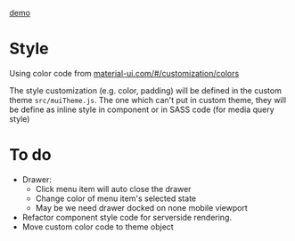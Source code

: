 [demo](https://tuanngominh.github.io/outvio-admin-material-ui)

# Style
Using color code from [material-ui.com/#/customization/colors](http://www.material-ui.com/#/customization/colors)

The style customization (e.g. color, padding) will be defined in the custom theme `src/muiTheme.js`. The one which can't put in custom theme, they will be define as inline style in component or in SASS code (for media query style)

# To do
- Drawer:
    - Click menu item will auto close the drawer
    - Change color of menu item's selected state
    - May be we need drawer docked on none mobile viewport
- Refactor component style code for serverside rendering.
- Move custom color code to theme object